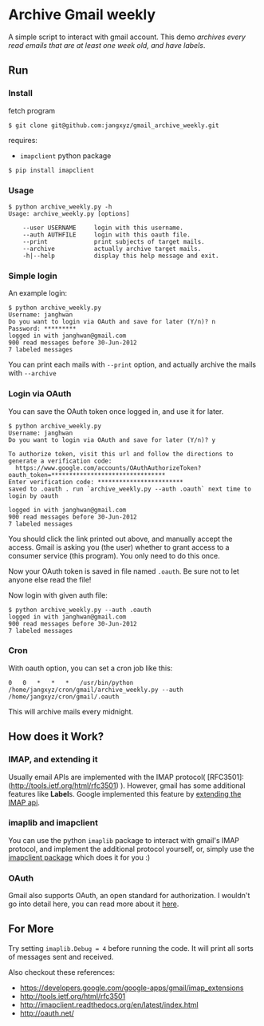Archive Gmail weekly
====================

A simple script to interact with gmail account. This demo _archives every read emails that are at least one week old, and have labels_.

Run
---

### Install
fetch program
```
$ git clone git@github.com:jangxyz/gmail_archive_weekly.git
```

requires: 
* `imapclient` python package

```
$ pip install imapclient
```

### Usage

```
$ python archive_weekly.py -h
Usage: archive_weekly.py [options]

    --user USERNAME     login with this username.
    --auth AUTHFILE     login with this oauth file.
    --print             print subjects of target mails.
    --archive           actually archive target mails.
    -h|--help           display this help message and exit.
```

### Simple login

An example login:
```
$ python archive_weekly.py
Username: janghwan
Do you want to login via OAuth and save for later (Y/n)? n
Password: *********
logged in with janghwan@gmail.com
900 read messages before 30-Jun-2012
7 labeled messages
```

You can print each mails with `--print` option, and actually archive the mails with `--archive`

### Login via OAuth
You can save the OAuth token once logged in, and use it for later.
```
$ python archive_weekly.py 
Username: janghwan
Do you want to login via OAuth and save for later (Y/n)? y

To authorize token, visit this url and follow the directions to generate a verification code:
  https://www.google.com/accounts/OAuthAuthorizeToken?oauth_token=********************************
Enter verification code: ************************
saved to .oauth . run `archive_weekly.py --auth .oauth` next time to login by oauth

logged in with janghwan@gmail.com
900 read messages before 30-Jun-2012
7 labeled messages
```
You should click the link printed out above, and manually accept the access. Gmail is asking you (the user) whether to grant access to a consumer service (this program). You only need to do this once.

Now your OAuth token is saved in file named `.oauth`. Be sure not to let anyone else read the file!


Now login with given auth file:
```
$ python archive_weekly.py --auth .oauth
logged in with janghwan@gmail.com
900 read messages before 30-Jun-2012
7 labeled messages
```

### Cron
With oauth option, you can set a cron job like this:
```
0   0   *   *   *   /usr/bin/python /home/jangxyz/cron/gmail/archive_weekly.py --auth /home/jangxyz/cron/gmail/.oauth
```
This will archive mails every midnight.



How does it Work?
-----------------

### IMAP, and extending it
Usually email APIs are implemented with the IMAP protocol( [RFC3501]:(http://tools.ietf.org/html/rfc3501) ). However, gmail has some additional features like **Label**s. Google implemented this feature by [extending the IMAP api](https://developers.google.com/google-apps/gmail/imap_extensions).

### imaplib and imapclient
You can use the python `imaplib` package to interact with gmail's IMAP protocol, and implement the additional protocol yourself,
or, simply use the [imapclient package](http://imapclient.readthedocs.org/en/latest/index.html) which does it for you :)

### OAuth
Gmail also supports OAuth, an open standard for authorization. I wouldn't go into detail here, you can read more about it [here](http://en.wikipedia.org/wiki/Oauth).


For More
--------
Try setting `imaplib.Debug = 4` before running the code. It will print all sorts of messages sent and received.

Also checkout these references:
* https://developers.google.com/google-apps/gmail/imap_extensions
* http://tools.ietf.org/html/rfc3501
* http://imapclient.readthedocs.org/en/latest/index.html
* http://oauth.net/

